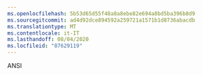 ```yaml
---
ms.openlocfilehash: 5b53d65d55f48a8a8ebe82e694a8bd5ba396b8d9
ms.sourcegitcommit: ad4d92dce894592a259721a1571b1d8736abacdb
ms.translationtype: MT
ms.contentlocale: it-IT
ms.lasthandoff: 08/04/2020
ms.locfileid: "87629119"
---
```

ANSI

